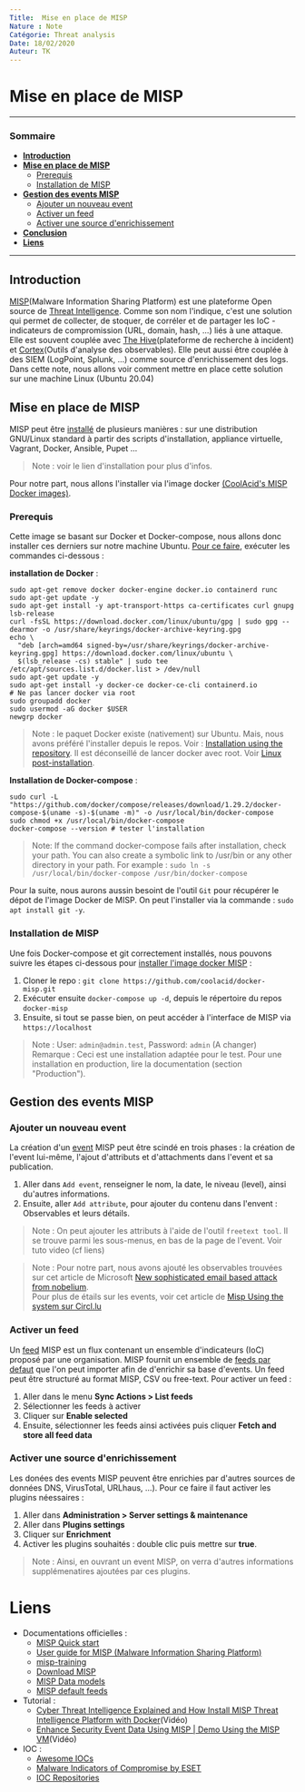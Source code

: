```yaml
---
Title:  Mise en place de MISP
Nature : Note
Catégorie: Threat analysis
Date: 18/02/2020
Auteur: TK
---
```



# Mise en place de MISP
---
### Sommaire

- **[Introduction](#Introduction)**
- **[Mise en place de MISP](#Mise-en-place-de-MSIP)**
  - [Prerequis](#Prerequis)
  - [Installation de MISP](#Installation-de-MISP)
- **[Gestion des events MISP](#Gestion-des-events-MISP)**
  - [Ajouter un nouveau event](#Ajouter-un-nouveau-event)
  - [Activer un feed](#Activer-un-feed)
  - [ Activer une source d'enrichissement](#Activer-une-source-d\'-enrichissement)
- **[Conclusion](#Conclusion)**
- **[Liens](#Liens)**
---

## Introduction
[MISP](https://www.misp-project.org/)(Malware Information Sharing Platform)
est une plateforme Open source de [Threat Intelligence](https://www.kaspersky.fr/resource-center/definitions/threat-intelligence). Comme son nom l'indique, c'est une solution qui permet de collecter, de stoquer, de corréler et de partager les IoC - indicateurs de compromission (URL, domain, hash, ...) liés à une attaque. Elle est souvent couplée avec [The Hive](https://github.com/TheHive-Project/Cortex)(plateforme de recherche à incident) et [Cortex](https://github.com/TheHive-Project/Cortex)(Outils d'analyse des observables).
Elle peut aussi être couplée à des SIEM (LogPoint, Splunk, ...) comme source d'enrichissement des logs.<br>
Dans cette note, nous allons voir comment mettre en place cette solution sur une machine Linux (Ubuntu 20.04)

## Mise en place de MISP
MISP peut être [installé](https://www.misp-project.org/download/) de plusieurs manières : sur une distribution GNU/Linux standard à partir des scripts d'installation, appliance virtuelle, Vagrant, Docker, Ansible, Pupet ... 
> Note : voir le lien d'installation pour plus d'infos.

Pour notre part, nous allons l'installer via l'image docker [(CoolAcid's MISP Docker images)](https://github.com/coolacid/docker-misp). <br>

### Prerequis
Cette image se basant sur Docker et Docker-compose, nous allons donc installer ces derniers sur notre machine Ubuntu. [Pour ce faire](https://docs.docker.com/compose/install/), exécuter les commandes ci-dessous :

**installation de Docker** : <br>
```
sudo apt-get remove docker docker-engine docker.io containerd runc
sudo apt-get update -y
sudo apt-get install -y apt-transport-https ca-certificates curl gnupg lsb-release 
curl -fsSL https://download.docker.com/linux/ubuntu/gpg | sudo gpg --dearmor -o /usr/share/keyrings/docker-archive-keyring.gpg
echo \
  "deb [arch=amd64 signed-by=/usr/share/keyrings/docker-archive-keyring.gpg] https://download.docker.com/linux/ubuntu \
  $(lsb_release -cs) stable" | sudo tee /etc/apt/sources.list.d/docker.list > /dev/null
sudo apt-get update -y
sudo apt-get install -y docker-ce docker-ce-cli containerd.io
# Ne pas lancer docker via root
sudo groupadd docker
sudo usermod -aG docker $USER
newgrp docker 
```
> Note : le paquet Docker existe (nativement) sur Ubuntu. Mais, nous avons préféré l'installer depuis le repos. Voir : [Installation using the repository](https://docs.docker.com/engine/install/ubuntu/#install-using-the-repository). 
> Il est déconseillé de lancer docker avec root. Voir [Linux post-installation](https://docs.docker.com/engine/install/linux-postinstall/).



**Installation de Docker-compose** : <br>
```
sudo curl -L "https://github.com/docker/compose/releases/download/1.29.2/docker-compose-$(uname -s)-$(uname -m)" -o /usr/local/bin/docker-compose
sudo chmod +x /usr/local/bin/docker-compose
docker-compose --version # tester l'installation
```
> Note: If the command docker-compose fails after installation, check your path. You can also create a symbolic link to /usr/bin or any other directory in your path. For example : `sudo ln -s /usr/local/bin/docker-compose /usr/bin/docker-compose`

Pour la suite, nous aurons aussin besoint de l'outil `Git` pour récupérer le dépot de l'image Docker de MISP. On peut l'installer via la commande : `sudo apt install git -y`.

### Installation de MISP
Une fois Docker-compose et git correctement installés, nous pouvons suivre les étapes ci-dessous pour [installer l'image docker MISP](https://github.com/coolacid/docker-misp) :

1. Cloner le repo : `git clone https://github.com/coolacid/docker-misp.git`
2. Exécuter ensuite `docker-compose up -d`, depuis le répertoire du repos `docker-misp`
3. Ensuite, si tout se passe bien, on peut accéder à l'interface de MISP via `https://localhost`

> Note : User: ``admin@admin.test``, Password: ``admin`` (A changer)
> Remarque : Ceci est une installation adaptée pour le test. Pour une installation en production, lire la documentation (section "Production").

## Gestion des events MISP
### Ajouter un nouveau event
La création d'un [event](https://www.circl.lu/doc/misp/quick-start/) MISP peut être scindé en trois phases : la création de l'event lui-même, l'ajout d'attributs et d'attachments dans l'event et sa publication.
1. Aller dans `Add event`, renseigner le nom, la date, le niveau (level), ainsi du'autres informations.
2. Ensuite, aller `Add attribute`, pour ajouter du contenu dans l'envent : Observables et leurs détails.
> Note : On peut ajouter les attributs à l'aide de l'outil `freetext tool`. Il se trouve parmi les sous-menus, en bas de la page de l'event. Voir tuto video (cf liens)

> Note : Pour notre part, nous avons ajouté les observables trouvées sur cet article de Microsoft [New sophisticated email based attack from nobelium](https://www.microsoft.com/security/blog/2021/05/27/new-sophisticated-email-based-attack-from-nobelium/).<br>
> Pour plus de étails sur les events, voir cet article de [Misp Using the system sur Circl.lu](https://www.circl.lu/doc/misp/using-the-system/)

### Activer un feed
Un [feed](https://www.circl.lu/doc/misp/managing-feeds/) MISP est un flux contenant un ensemble d'indicateurs (IoC) proposé par une organisation. MISP fournit un ensemble de [feeds par defaut](https://www.misp-project.org/feeds/) que l'on peut importer afin de d'enrichir sa base d'events. Un feed peut être structuré au format MISP, CSV ou free-text.
Pour activer un feed :
1. Aller dans le menu **Sync Actions > List feeds**
2. Sélectionner les feeds à activer 
3. Cliquer sur **Enable selected**
4. Ensuite, sélectionner les feeds ainsi activées puis cliquer **Fetch and store all feed data**


### Activer une source d'enrichissement
Les donées des events MISP peuvent être enrichies par d'autres sources de données DNS, VirusTotal, URLhaus, ...). Pour ce faire il faut activer les plugins néessaires :
1. Aller dans **Administration > Server settings & maintenance**
2. Aller dans **Plugins settings**
3. Cliquer sur **Enrichment** 
4. Activer les plugins souhaités : double clic puis mettre sur **true**.
> Note : Ainsi, en ouvrant un event MISP, on verra d'autres informations supplémenatires ajoutées par ces plugins.


# Liens
- Documentations officielles :
  - [MISP Quick start](https://www.circl.lu/doc/misp/quick-start/)
  - [User guide for MISP (Malware Information Sharing Platform)](https://www.circl.lu/doc/misp/)
  - [misp-training](https://github.com/MISP/misp-training/blob/master/README.md)
  - [Download MISP](https://www.misp-project.org/download/)
  - [MISP Data models](https://www.misp-project.org/datamodels/)
  - [MISP default feeds](https://www.misp-project.org/feeds/)
- Tutorial :
    - [Cyber Threat Intelligence Explained and How Install MISP Threat Intelligence Platform with Docker](https://www.youtube.com/watch?v=Oq8thVrNqGw)(Vidéo)
    - [Enhance Security Event Data Using MISP | Demo Using the MISP VM](https://www.youtube.com/watch?v=3sWmm2km9LA)(Vidéo)
- IOC :
  - [Awesome IOCs](https://github.com/sroberts/awesome-iocs)
  - [Malware Indicators of Compromise by ESET](https://github.com/eset/malware-ioc)
  - [IOC Repositories](http://www.covert.io/threat-intelligence/)
